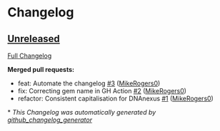 # Changelog

## [Unreleased](https://github.com/MikeRogers0/omniauth-dnanexus/tree/HEAD)

[Full Changelog](https://github.com/MikeRogers0/omniauth-dnanexus/compare/c419477e02461b4bc41b754f0daeaa997fb7ad1f...HEAD)

**Merged pull requests:**

- feat: Automate the changelog [\#3](https://github.com/MikeRogers0/omniauth-dnanexus/pull/3) ([MikeRogers0](https://github.com/MikeRogers0))
- fix: Correcting gem name in GH Action [\#2](https://github.com/MikeRogers0/omniauth-dnanexus/pull/2) ([MikeRogers0](https://github.com/MikeRogers0))
- refactor: Consistent capitalisation for DNAnexus [\#1](https://github.com/MikeRogers0/omniauth-dnanexus/pull/1) ([MikeRogers0](https://github.com/MikeRogers0))



\* *This Changelog was automatically generated by [github_changelog_generator](https://github.com/github-changelog-generator/github-changelog-generator)*
